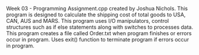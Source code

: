 Week 03 - Programming Assignment.cpp created by Joshua Nichols.
This program is designed to calculate the shipping cost of total goods to USA, CAN, AUS and MARS.
This program uses I/O manipulators, control structures such as if else statements along with switches to processes data.
This program creates a file called Order.txt when program finishes or errors occur in program.
Uses exit() function to terminate program if errors occur in program.
